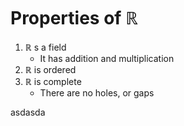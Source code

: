 # Properties of $\mathbb{R}$
1. $\mathbb{R}$ s a field
	- It has addition and multiplication
2. $\mathbb{R}$ is ordered
3. $\mathbb{R}$ is complete
	- There are no holes, or gaps



asdasda